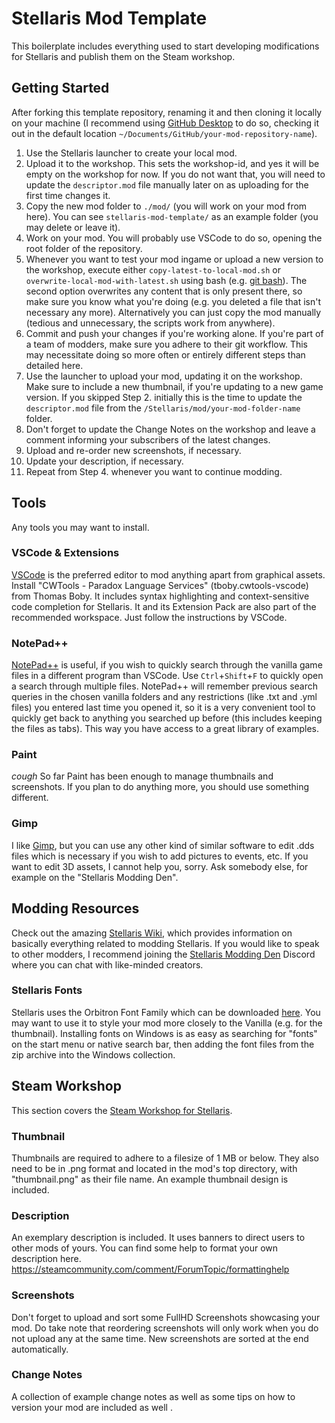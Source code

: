 # Stellaris Mod Template
This boilerplate includes everything used to start developing modifications for Stellaris and publish them on the Steam workshop.

## Getting Started
After forking this template repository, renaming it and then cloning it locally on your machine (I recommend using [GitHub Desktop](https://desktop.github.com/) to do so, checking it out in the default location `~/Documents/GitHub/your-mod-repository-name`).
1. Use the Stellaris launcher to create your local mod.
2. Upload it to the workshop. This sets the workshop-id, and yes it will be empty on the workshop for now. If you do not want that, you will need to update the `descriptor.mod` file manually later on as uploading for the first time changes it.
3. Copy the new mod folder to `./mod/` (you will work on your mod from here). You can see `stellaris-mod-template/` as an example folder (you may delete or leave it).
4. Work on your mod. You will probably use VSCode to do so, opening the root folder of the repository.
5. Whenever you want to test your mod ingame or upload a new version to the workshop, execute either `copy-latest-to-local-mod.sh` or `overwrite-local-mod-with-latest.sh` using bash (e.g. [git bash](https://git-scm.com/downloads)). The second option overwrites any content that is only present there, so make sure you know what you're doing (e.g. you deleted a file that isn't necessary any more). Alternatively you can just copy the mod manually (tedious and unnecessary, the scripts work from anywhere). 
6. Commit and push your changes if you're working alone. If you're part of a team of modders, make sure you adhere to their git workflow. This may necessitate doing so more often or entirely different steps than detailed here.
7. Use the launcher to upload your mod, updating it on the workshop. Make sure to include a new thumbnail, if you're updating to a new game version. If you skipped Step 2. initially this is the time to update the `descriptor.mod` file from the `/Stellaris/mod/your-mod-folder-name` folder.
8. Don't forget to update the Change Notes on the workshop and leave a comment informing your subscribers of the latest changes.
9. Upload and re-order new screenshots, if necessary.
10. Update your description, if necessary.
11. Repeat from Step 4. whenever you want to continue modding.

## Tools 
Any tools you may want to install.

### VSCode & Extensions
[VSCode](https://code.visualstudio.com/) is the preferred editor to mod anything apart from graphical assets.
Install "CWTools - Paradox Language Services" (tboby.cwtools-vscode) from Thomas Boby. It includes syntax highlighting and context-sensitive code completion for Stellaris.
It and its Extension Pack are also part of the recommended workspace. Just follow the instructions by VSCode.

### NotePad++
[NotePad++](https://notepad-plus-plus.org/downloads/) is useful, if you wish to quickly search through the vanilla game files in a different program than VSCode. Use `Ctrl`+`Shift`+`F` to quickly open a search through multiple files. NotePad++ will remember previous search queries in the chosen vanilla folders and any restrictions (like .txt and .yml files) you entered last time you opened it, so it is a very convenient tool to quickly get back to anything you searched up before (this includes keeping the files as tabs). This way you have access to a great library of examples.

### Paint
*cough* So far Paint has been enough to manage thumbnails and screenshots. If you plan to do anything more, you should use something different.

### Gimp
I like [Gimp](https://www.gimp.org/), but you can use any other kind of similar software to edit .dds files which is necessary if you wish to add pictures to events, etc.
If you want to edit 3D assets, I cannot help you, sorry. Ask somebody else, for example on the "Stellaris Modding Den".

## Modding Resources
Check out the amazing [Stellaris Wiki](https://stellaris.paradoxwikis.com/Modding), which provides information on basically everything related to modding Stellaris.
If you would like to speak to other modders, I recommend joining the [Stellaris Modding Den](https://discord.gg/CMjnnET) Discord where you can chat with like-minded creators.

### Stellaris Fonts
Stellaris uses the Orbitron Font Family which can be downloaded [here](https://fonts.google.com/specimen/Orbitron). You may want to use it to style your mod more closely to the Vanilla (e.g. for the thumbnail). Installing fonts on Windows is as easy as searching for "fonts" on the start menu or native search bar, then adding the font files from the zip archive into the Windows collection.

## Steam Workshop
This section covers the [Steam Workshop for Stellaris](https://steamcommunity.com/app/281990/workshop/).

### Thumbnail
Thumbnails are required to adhere to a filesize of 1 MB or below. 
They also need to be in .png format and located in the mod's top directory, with "thumbnail.png" as their file name.
An example thumbnail design is included.

### Description
An exemplary description is included. 
It uses banners to direct users to other mods of yours.
You can find some help to format your own description here.
https://steamcommunity.com/comment/ForumTopic/formattinghelp

### Screenshots
Don't forget to upload and sort some FullHD Screenshots showcasing your mod.
Do take note that reordering screenshots will only work when you do not upload any at the same time. 
New screenshots are sorted at the end automatically.

### Change Notes
A collection of example change notes as well as some tips on how to version your mod are included as well .